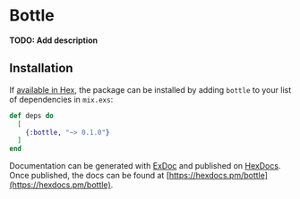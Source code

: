 # Bottle

**TODO: Add description**

## Installation

If [available in Hex](https://hex.pm/docs/publish), the package can be installed
by adding `bottle` to your list of dependencies in `mix.exs`:

```elixir
def deps do
  [
    {:bottle, "~> 0.1.0"}
  ]
end
```

Documentation can be generated with [ExDoc](https://github.com/elixir-lang/ex_doc)
and published on [HexDocs](https://hexdocs.pm). Once published, the docs can
be found at [https://hexdocs.pm/bottle](https://hexdocs.pm/bottle).

